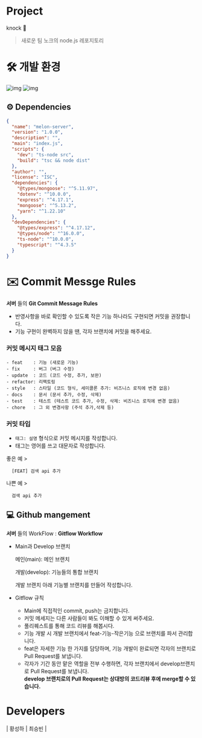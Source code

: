 # Project

knock 🏡
> 새로운 팀 노크의 node.js 레포지토리

# 🛠 개발 환경

![img](https://img.shields.io/badge/typescript-4.3.5-blue)
![img](https://img.shields.io/badge/ts--node-10.0.0-green)


## ⚙️ Dependencies

```json
{
  "name": "melon-server",
  "version": "1.0.0",
  "description": "",
  "main": "index.js",
  "scripts": {
    "dev": "ts-node src",
    "build": "tsc && node dist"
  },
  "author": "",
  "license": "ISC",
  "dependencies": {
    "@types/mongoose": "^5.11.97",
    "dotenv": "^10.0.0",
    "express": "^4.17.1",
    "mongoose": "^5.13.2",
    "yarn": "^1.22.10"
  },
  "devDependencies": {
    "@types/express": "^4.17.12",
    "@types/node": "^16.0.0",
    "ts-node": "^10.0.0",
    "typescript": "^4.3.5"
  }
}
```

# ✉️ Commit Messge Rules

**서버** 들의 **Git Commit Message Rules**

- 반영사항을 바로 확인할 수 있도록 작은 기능 하나라도 구현되면 커밋을 권장합니다.
- 기능 구현이 완벽하지 않을 땐, 각자 브랜치에 커밋을 해주세요.

### 커밋 메시지 태그 모음

```
- feat    : 기능 (새로운 기능)
- fix     : 버그 (버그 수정)
- update  : 코드 (코드 수정, 추가, 보완)
- refactor: 리팩토링
- style   : 스타일 (코드 형식, 세미콜론 추가: 비즈니스 로직에 변경 없음)
- docs    : 문서 (문서 추가, 수정, 삭제)
- test    : 테스트 (테스트 코드 추가, 수정, 삭제: 비즈니스 로직에 변경 없음)
- chore   : 그 외 변경사항 (주석 추가,삭제 등)
```

### **커밋 타입**

- `태그: 설명` 형식으로 커밋 메시지를 작성합니다.
- 태그는 영어를 쓰고 대문자로 작성합니다.

좋은 예 >

```
  [FEAT] 검색 api 추가
```

나쁜 예 >

```
  검색 api 추가
```

## **💻 Github mangement**

**서버** 들의 WorkFlow : **Gitflow Workflow**

- Main과 Develop 브랜치
  
  메인(main): 메인 브랜치
  
  개발(develop): 기능들의 통합 브랜치  

  개발 브랜치 아래 기능별 브랜치를 만들어 작성합니다. 
   
- Gitflow 규칙
  - Main에 직접적인 commit, push는 금지합니다. 
  - 커밋 메세지는 다른 사람들이 봐도 이해할 수 있게 써주세요.
  - 풀리퀘스트를 통해 코드 리뷰를 해봅시다.
  - 기능 개발 시 개발 브랜치에서 feat-기능-작은기능 으로 브랜치를 파서 관리합니다.
  - feat은 자세한 기능 한 가지를 담당하며, 기능 개발이 완료되면 각자의 브랜치로 Pull Request를 보냅니다. 
  - 각자가 기간 동안 맡은 역할을 전부 수행하면, 각자 브랜치에서 develop브랜치로 Pull Request를 보냅니다.  
  **develop 브랜치로의 Pull Request는 상대방의 코드리뷰 후에 merge할 수 있습니다.**

# Developers
| 황성하 | 최승빈 |

